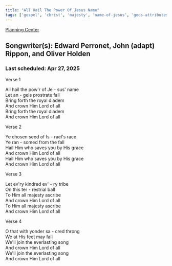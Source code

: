 ```yaml
---
title: "All Hail The Power Of Jesus Name"
tags: ['gospel', 'christ', 'majesty', 'name-of-jesus', 'gods-attributes', 'power', 'lordship-of-jesus', 'jesus', 'praise', 'adoration', 'eternal-life', 'grace', 'worship']
---
```


[Planning Center](https://services.planningcenteronline.com/songs/23673984)

## Songwriter(s): Edward Perronet, John (adapt) Rippon, and Oliver Holden
### Last scheduled: Apr 27, 2025          

Verse 1  
  
All hail the pow'r of Je - sus' name  
Let an - gels prostrate fall  
Bring forth the royal diadem  
And crown Him Lord of all  
Bring forth the royal diadem  
And crown Him Lord of all  
  
Verse 2  
  
Ye chosen seed of Is - rael's race  
Ye ran - somed from the fall  
Hail Him who saves you by His grace  
And crown Him Lord of all  
Hail Him who saves you by His grace  
And crown Him Lord of all  
  
  
Verse 3  
  
Let ev'ry kindred ev' - ry tribe  
On this ter - restrial ball  
To Him all majesty ascribe  
And crown Him Lord of all  
To Him all majesty ascribe  
And crown Him Lord of all  
  
Verse 4  
  
O that with yonder sa - cred throng  
We at His feet may fall  
We'll join the everlasting song  
And crown Him Lord of all  
We'll join the everlasting song  
And crown Him Lord of all
